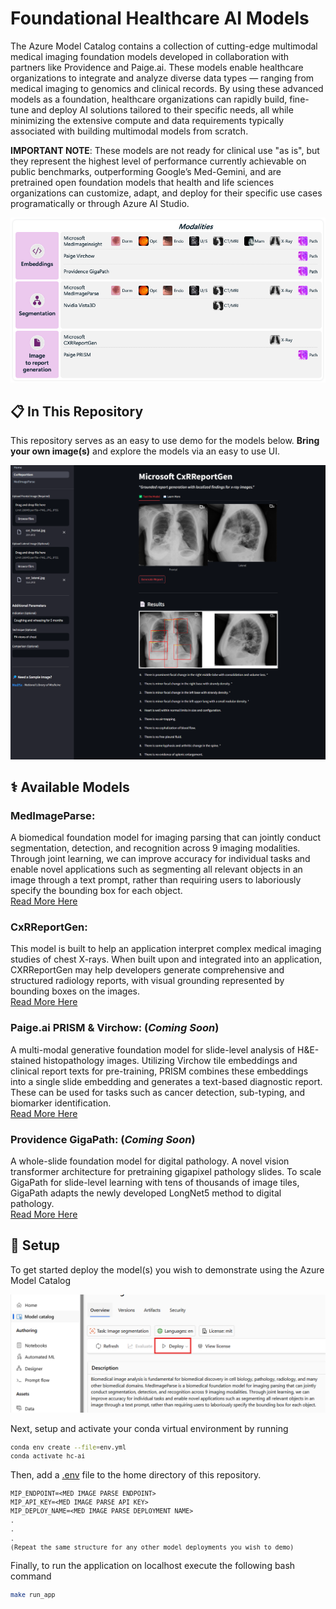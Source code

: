 # Foundational Healthcare AI Models

The Azure Model Catalog contains a collection of cutting-edge multimodal medical imaging foundation models developed in collaboration with partners like Providence and Paige.ai. These models enable healthcare organizations to integrate and analyze diverse data types — ranging from medical imaging to genomics and clinical records. By using these advanced models as a foundation, healthcare organizations can rapidly build, fine-tune and deploy AI solutions tailored to their specific needs, all while minimizing the extensive compute and data requirements typically associated with building multimodal models from scratch.

**IMPORTANT NOTE**: These models are not ready for clinical use "as is", but they represent the highest level of performance currently achievable on public benchmarks, outperforming Google’s Med-Gemini, and are pretrained open foundation models that health and life sciences organizations can customize, adapt, and deploy for their specific use cases programatically or through Azure AI Studio. 

<p align="center">
    <img src="documentation_images/image-1.png">
</p>


## 📋 In This Repository 

This repository serves as an easy to use demo for the models below. **Bring your own image(s)** and explore the models via an easy to use UI. 

<p align="center">
    <img src="documentation_images/cxr-screenshot.png">
</p>

## ⚕️ Available Models  
  
### **MedImageParse**:  
A biomedical foundation model for imaging parsing that can jointly conduct segmentation, detection, and recognition across 9 imaging modalities. Through joint learning, we can improve accuracy for individual tasks and enable novel applications such as segmenting all relevant objects in an image through a text prompt, rather than requiring users to laboriously specify the bounding box for each object.   
[Read More Here](https://arxiv.org/abs/2405.12971)

### **CxRReportGen**:    
This model is built to help an application interpret complex medical imaging studies of chest X-rays. When built upon and integrated into an application, CXRReportGen may help developers generate comprehensive and structured radiology reports, with visual grounding represented by bounding boxes on the images.   
[Read More Here](https://arxiv.org/abs/2406.04449)

### **Paige.ai PRISM & Virchow**: (_Coming Soon_)  
A multi-modal generative foundation model for slide-level analysis of H&E-stained histopathology images. Utilizing Virchow tile embeddings and clinical report texts for pre-training, PRISM combines these embeddings into a single slide embedding and generates a text-based diagnostic report. These can be used for tasks such as cancer detection, sub-typing, and biomarker identification.   
[Read More Here](https://paige.ai/paige-introduces-prism-a-slide-level-foundation-model-to-empower-the-next-era-of-pathology-cancer-treatment/)

### **Providence GigaPath**: (_Coming Soon_)   
A whole-slide foundation model for digital pathology. A novel vision transformer architecture for pretraining gigapixel pathology slides. To scale GigaPath for slide-level learning with tens of thousands of image tiles, GigaPath adapts the newly developed LongNet5 method to digital pathology.  
[Read More Here](https://www.nature.com/articles/s41586-024-07441-w)
  
## 🔧 Setup

To get started deploy the model(s) you wish to demonstrate using the Azure Model Catalog  

<p align="center">
    <img src="documentation_images/image.png">
</p>


Next, setup and activate your conda virtual environment by running
<small>
```bash
conda env create --file=env.yml
conda activate hc-ai
```
</small>

Then, add a [.env](https://pypi.org/project/python-dotenv/) file to the home directory of this repository.
<small>
```txt
MIP_ENDPOINT=<MED IMAGE PARSE ENDPOINT>
MIP_API_KEY=<MED IMAGE PARSE API KEY>
MIP_DEPLOY_NAME=<MED IMAGE PARSE DEPLOYMENT NAME>
.
.
.
(Repeat the same structure for any other model deployments you wish to demo)
```
</small>

Finally, to run the application on localhost execute the following bash command
<small>
```bash
make run_app
```
</small>
